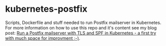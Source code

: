 # kubernetes-postfix

Scripts, Dockerfile and stuff needed to run Postfix mailserver in Kubernetes. For more information on how to use this repo and it's content see my blog post: [Run a Postfix mailserver with TLS and SPF in Kubernetes - a first try with much space for improvment ;-)](https://www.tauceti.blog/post/run-postfix-in-kubernetes/).
